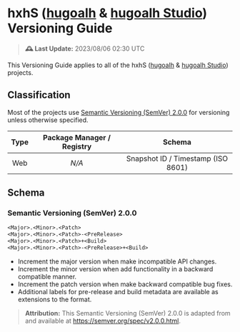 [hugoalh]: https://github.com/hugoalh
[hugoalh-studio]: https://github.com/hugoalh-studio

# hxhS ([hugoalh][hugoalh] & [hugoalh Studio][hugoalh-studio]) Versioning Guide

> **🕰️ Last Update:** 2023/08/06 02:30 UTC

This Versioning Guide applies to all of the hxhS ([hugoalh][hugoalh] & [hugoalh Studio][hugoalh-studio]) projects.

## Classification

Most of the projects use [Semantic Versioning (SemVer) 2.0.0](#semantic-versioning-semver-200) for versioning unless otherwise specified.

| **Type** | **Package Manager / Registry** | **Schema** |
|:-:|:-:|:-:|
| Web | *N/A* | Snapshot ID / Timestamp (ISO 8601) |

## Schema

### Semantic Versioning (SemVer) 2.0.0

```txt
<Major>.<Minor>.<Patch>
<Major>.<Minor>.<Patch>-<PreRelease>
<Major>.<Minor>.<Patch>+<Build>
<Major>.<Minor>.<Patch>-<PreRelease>+<Build>
```

- Increment the major version when make incompatible API changes.
- Increment the minor version when add functionality in a backward compatible manner.
- Increment the patch version when make backward compatible bug fixes.
- Additional labels for pre-release and build metadata are available as extensions to the format.

> **Attribution:** This Semantic Versioning (SemVer) 2.0.0 is adapted from and available at https://semver.org/spec/v2.0.0.html.
